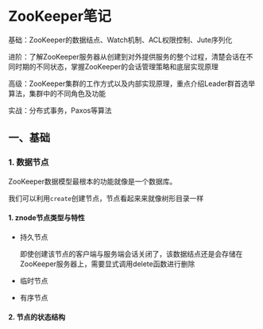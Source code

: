 # ZooKeeper笔记

基础：ZooKeeper的数据结点、Watch机制、ACL权限控制、Jute序列化

进阶：了解ZooKeeper服务器从创建到对外提供服务的整个过程，清楚会话在不同时期的不同状态，掌握ZooKeeper的会话管理策略和底层实现原理

高级：ZooKeeper集群的工作方式以及内部实现原理，重点介绍Leader群首选举算法，集群中的不同角色及功能

实战：分布式事务，Paxos等算法

## 一、基础

### 1. 数据节点

ZooKeeper数据模型最根本的功能就像是一个数据库。

我们可以利用`create`创建节点，节点看起来来就像树形目录一样

#### 1. znode节点类型与特性

-   持久节点

    即使创建该节点的客户端与服务端会话关闭了，该数据结点还是会存储在ZooKeeper服务器上，需要显式调用delete函数进行删除

-   临时节点

-   有序节点

#### 2. 节点的状态结构

